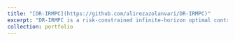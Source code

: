 ```yaml
---
title: "[DR-IRMPC](https://github.com/alirezazolanvari/DR-IRMPC)"
excerpt: "DR-IRMPC is a risk-constrained infinite-horizon optimal control framework to solve these class of problems in an iterative manner.<br/><img src='/images/dr-irmpc.png' width="500" height="300">"
collection: portfolio
---
```

